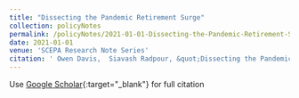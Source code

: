```yaml
---
title: "Dissecting the Pandemic Retirement Surge"
collection: policyNotes
permalink: /policyNotes/2021-01-01-Dissecting-the-Pandemic-Retirement-Surge
date: 2021-01-01
venue: 'SCEPA Research Note Series'
citation: ' Owen Davis,  Siavash Radpour, &quot;Dissecting the Pandemic Retirement Surge.&quot; SCEPA Research Note Series, 2021.'
---
```

Use [Google Scholar](https://scholar.google.com/scholar?q=Dissecting+the+Pandemic+Retirement+Surge){:target="_blank"} for full citation
